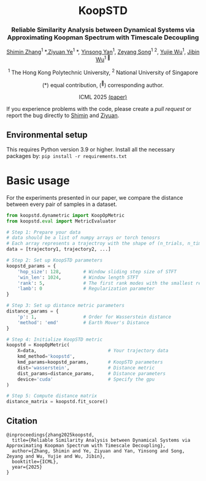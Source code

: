 <div align="center">
<h1>KoopSTD </h1>
<h3>Reliable Similarity Analysis between Dynamical Systems via Approximating Koopman Spectrum with Timescale Decoupling</h3>


[Shimin Zhang](https://github.com/ZhangShimin1)<sup>1</sup> \*,[Ziyuan Ye](https://scholar.google.com/citations?user=CmzVixkAAAAJ)<sup>1</sup> \*, [Yinsong Yan](https://openreview.net/profile?id=~Yinsong_Yan1)<sup>1</sup>, [Zeyang Song](https://scholar.google.com/citations?user=iTf0gegAAAAJ)<sup>1</sup> <sup>2</sup>, [Yujie Wu](https://scholar.google.com/citations?user=-lw0UPkAAAAJ)<sup>1</sup>, [Jibin Wu](https://scholar.google.com/citations?user=QwDyvrgAAAAJ)<sup>1 :email:</sup>

<sup>1</sup>  The Hong Kong Polytechnic University, <sup>2</sup> National University of Singapore

(\*) equal contribution, (<sup>:email:</sup>) corresponding author.

ICML 2025 [(paper)](https://openreview.net/forum?id=29eZ8pWc8E)
</div>

If you experience problems with the code, please create a *pull request* or report the bug directly to [Shimin](mailto:shimin1.zhang@polyu.edu.hk) and [Ziyuan](mailto:ziyuanye9801@gmail.com).

## Environmental setup
This requires Python version 3.9 or higher. Install all the necessary packages by:
`pip install -r requirements.txt`

# Basic usage
For the experiments presented in our paper, we compare the distance between every pair of samples in a dataset.
```python
from koopstd.dynametric import KoopOpMetric
from koopstd.eval import MetricEvaluator

# Step 1: Prepare your data
# data should be a list of numpy arrays or torch tenosrs
# Each array represents a trajectroy with the shape of (n_trials, n_timepoints, n_dimensions) or (n_timepoints, n_dimensions) sampled by the system
data = [trajectory1, trajectory2, ...]

# Step 2: Set up KoopSTD parameters
koopstd_params = {
    'hop_size': 128,        # Window sliding step size of STFT
    'win_len': 1024,        # Window length STFT
    'rank': 5,              # The first rank modes with the smallest residual
    'lamb': 0               # Regularization parameter
}

# Step 3: Set up distance metric parameters
distance_params = {
    'p': 1,                 # Order for Wasserstein distance
    'method': 'emd'         # Earth Mover's Distance
}

# Step 4: Initialize KoopSTD metric
koopstd = KoopOpMetric(
    X=data,                          # Your trajectory data
    kmd_method='koopstd',            
    kmd_params=koopstd_params,       # KoopSTD parameters
    dist='wasserstein',              # Distance metric
    dist_params=distance_params,     # Distance parameters
    device='cuda'                    # Specify the gpu
)

# Step 5: Compute distance matrix
distance_matrix = koopstd.fit_score()
```

## Citation
```
@inproceedings{zhang2025koopstd,
  title={Reliable Similarity Analysis between Dynamical Systems via Approximating Koopman Spectrum with Timescale Decoupling},
  author={Zhang, Shimin and Ye, Ziyuan and Yan, Yinsong and Song, Zeyang and Wu, Yujie and Wu, Jibin},
  booktitle={ICML},
  year={2025}
}
```

